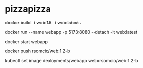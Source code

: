 # pizzapizza

docker build -t web:1.5 -t web:latest .

docker run --name webapp -p 5173:8080 --detach -it web:latest

docker start webapp

docker push rsomcio/web:1.2-b

kubectl set image deployments/webapp web=rsomcio/web:1.2-b
